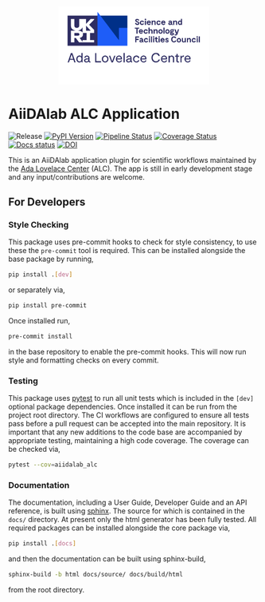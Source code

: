 <div align="center">
    <a href="https://adalovelacecentre.ac.uk/">
        <img src="images/alc.svg" alt="ALC Logo" style="width: 60%">
    </a>
</div>

# AiiDAlab ALC Application 

![Release](https://img.shields.io/badge/Release-none-red)
[![PyPI Version](https://img.shields.io/badge/PyPI-none-red)](https://pypi.org/)
[![Pipeline Status](https://github.com/stfc/alc-ux/actions/workflows/ci-testing.yml/badge.svg?branch=main)](https://github.com/stfc/alc-ux/actions)
[![Coverage Status]( https://coveralls.io/repos/github/stfc/alc-ux/badge.svg?branch=main)](https://coveralls.io/github/stfc/alc-ux?branch=main)
[![Docs status](https://github.com/stfc/alc-ux/actions/workflows/ci-docs.yml/badge.svg?branch=main)](https://stfc.github.io/alc-ux/)
[![DOI](badge)](https://zenodo.org/)


This is an AiiDAlab application plugin for scientific workflows maintained by the [Ada Lovelace Center](https://adalovelacecentre.ac.uk/) (ALC). 
The app is still in early development stage and any input/contributions are welcome. 


## For Developers 

### Style Checking

This package uses pre-commit hooks to check for style consistency, to use these the ``pre-commit`` tool is required.
This can be installed alongside the base package by running, 

``` sh 
pip install .[dev]
```

or separately via, 

``` sh 
pip install pre-commit 
``` 

Once installed run, 

``` sh 
pre-commit install 
``` 

in the base repository to enable the pre-commit hooks. 
This will now run style and formatting checks on every commit. 

### Testing 

This package uses [pytest](https://docs.pytest.org/en/stable/) 
to run all unit tests which is included in the ```[dev]``` optional 
package dependencies. Once installed it can be run from the project root directory. 
The CI workflows are configured to ensure all tests pass 
before a pull request can be accepted into the main repository.
It is important that any new additions to the code base are accompanied 
by appropriate testing, maintaining a high code coverage. The coverage 
can be checked via, 

``` sh 
pytest --cov=aiidalab_alc 
``` 


### Documentation 

The documentation, including a User Guide, Developer Guide and an API reference, 
is built using [sphinx](https://www.sphinx-doc.org/). The source 
for which is contained in the ```docs/``` directory. At present 
only the html generator has been fully tested. All required packages can 
be installed alongside the core package via, 

``` sh 
pip install .[docs]
```

and then the documentation can be built using sphinx-build, 

``` sh 
sphinx-build -b html docs/source/ docs/build/html 
```

from the root directory. 
